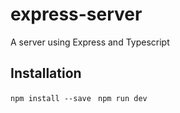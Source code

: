 # express-server
A server using Express and Typescript

## Installation
```npm install --save ```
``` npm run dev ```

